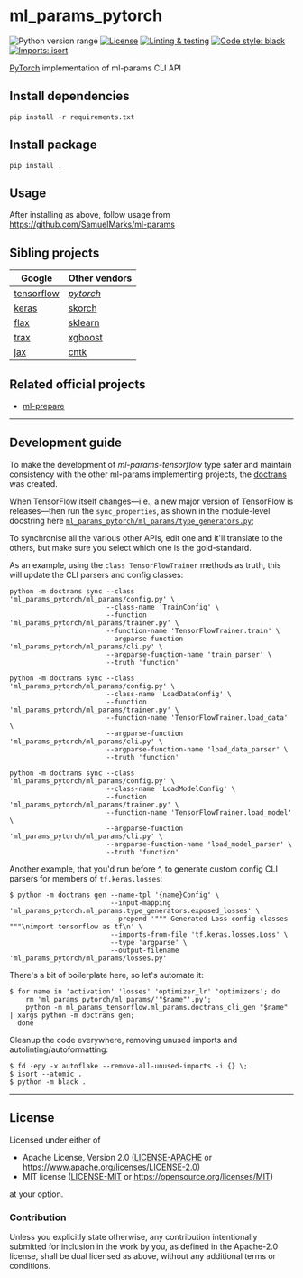 ml_params_pytorch
=================
![Python version range](https://img.shields.io/badge/python-3.6%20|%203.7%20|%203.8-blue.svg)
[![License](https://img.shields.io/badge/license-Apache--2.0%20OR%20MIT-blue.svg)](https://opensource.org/licenses/Apache-2.0)
[![Linting & testing](https://github.com/SamuelMarks/ml-params-pytorch/workflows/Linting%20&%20testing/badge.svg)](https://github.com/SamuelMarks/ml-params-pytorch/actions)
[![Code style: black](https://img.shields.io/badge/code%20style-black-000000.svg)](https://github.com/psf/black)
[![Imports: isort](https://img.shields.io/badge/%20imports-isort-%231674b1?style=flat&labelColor=ef8336)](https://pycqa.github.io/isort/)

[PyTorch](https://pytorch.org) implementation of ml-params CLI API

## Install dependencies

    pip install -r requirements.txt

## Install package

    pip install .

## Usage

After installing as above, follow usage from https://github.com/SamuelMarks/ml-params

## Sibling projects

| Google | Other vendors |
| -------| ------------- |
| [tensorflow](https://github.com/SamuelMarks/ml-params-tensorflow)  | [_pytorch_](https://github.com/SamuelMarks/ml-params-pytorch) |
| [keras](https://github.com/SamuelMarks/ml-params-keras)  | [skorch](https://github.com/SamuelMarks/ml-params-skorch) |
| [flax](https://github.com/SamuelMarks/ml-params-flax) | [sklearn](https://github.com/SamuelMarks/ml-params-sklearn) |
| [trax](https://github.com/SamuelMarks/ml-params-trax) | [xgboost](https://github.com/SamuelMarks/ml-params-xgboost) |
| [jax](https://github.com/SamuelMarks/ml-params-jax) | [cntk](https://github.com/SamuelMarks/ml-params-cntk) |

## Related official projects

  - [ml-prepare](https://github.com/SamuelMarks/ml-prepare)

---


## Development guide

To make the development of _ml-params-tensorflow_ type safer and maintain consistency with the other ml-params implementing projects, the [doctrans](https://github.com/SamuelMarks/doctrans) was created.

When TensorFlow itself changes—i.e., a new major version of TensorFlow is releases—then run the `sync_properties`, as shown in the module-level docstring here [`ml_params_pytorch/ml_params/type_generators.py`](ml_params_pytorch/ml_params/type_generators.py);

To synchronise all the various other APIs, edit one and it'll translate to the others, but make sure you select which one is the gold-standard.

As an example, using the `class TensorFlowTrainer` methods as truth, this will update the CLI parsers and config classes:

    python -m doctrans sync --class 'ml_params_pytorch/ml_params/config.py' \
                            --class-name 'TrainConfig' \
                            --function 'ml_params_pytorch/ml_params/trainer.py' \
                            --function-name 'TensorFlowTrainer.train' \
                            --argparse-function 'ml_params_pytorch/ml_params/cli.py' \
                            --argparse-function-name 'train_parser' \
                            --truth 'function'

    python -m doctrans sync --class 'ml_params_pytorch/ml_params/config.py' \
                            --class-name 'LoadDataConfig' \
                            --function 'ml_params_pytorch/ml_params/trainer.py' \
                            --function-name 'TensorFlowTrainer.load_data' \
                            --argparse-function 'ml_params_pytorch/ml_params/cli.py' \
                            --argparse-function-name 'load_data_parser' \
                            --truth 'function'

    python -m doctrans sync --class 'ml_params_pytorch/ml_params/config.py' \
                            --class-name 'LoadModelConfig' \
                            --function 'ml_params_pytorch/ml_params/trainer.py' \
                            --function-name 'TensorFlowTrainer.load_model' \
                            --argparse-function 'ml_params_pytorch/ml_params/cli.py' \
                            --argparse-function-name 'load_model_parser' \
                            --truth 'function'

Another example, that you'd run before ^, to generate custom config CLI parsers for members of `tf.keras.losses`:

    $ python -m doctrans gen --name-tpl '{name}Config' \
                             --input-mapping 'ml_params_pytorch.ml_params.type_generators.exposed_losses' \
                             --prepend '""" Generated Loss config classes """\nimport tensorflow as tf\n' \
                             --imports-from-file 'tf.keras.losses.Loss' \
                             --type 'argparse' \
                             --output-filename 'ml_params_pytorch/ml_params/losses.py'

There's a bit of boilerplate here, so let's automate it:

    $ for name in 'activation' 'losses' 'optimizer_lr' 'optimizers'; do
        rm 'ml_params_pytorch/ml_params/'"$name"'.py';        
        python -m ml_params_tensorflow.ml_params.doctrans_cli_gen "$name" | xargs python -m doctrans gen;
      done

Cleanup the code everywhere, removing unused imports and autolinting/autoformatting:

    $ fd -epy -x autoflake --remove-all-unused-imports -i {} \;
    $ isort --atomic .
    $ python -m black .

---

## License

Licensed under either of

- Apache License, Version 2.0 ([LICENSE-APACHE](LICENSE-APACHE) or <https://www.apache.org/licenses/LICENSE-2.0>)
- MIT license ([LICENSE-MIT](LICENSE-MIT) or <https://opensource.org/licenses/MIT>)

at your option.

### Contribution

Unless you explicitly state otherwise, any contribution intentionally submitted
for inclusion in the work by you, as defined in the Apache-2.0 license, shall be
dual licensed as above, without any additional terms or conditions.
